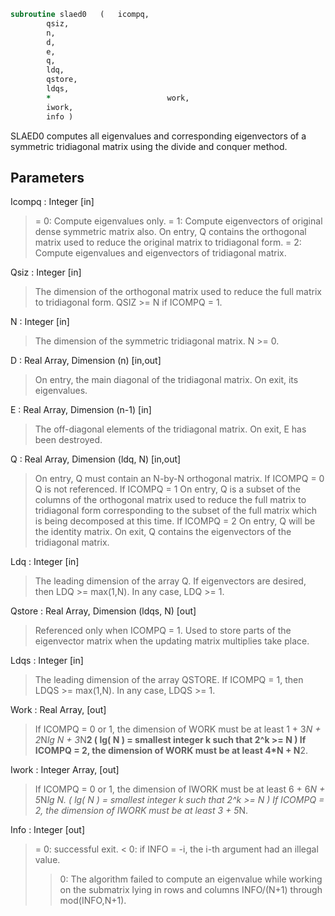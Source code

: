 ```fortran
subroutine slaed0	(	icompq,
		qsiz,
		n,
		d,
		e,
		q,
		ldq,
		qstore,
		ldqs,
		*                          work,
		iwork,
		info )
```

 SLAED0 computes all eigenvalues and corresponding eigenvectors of a
 symmetric tridiagonal matrix using the divide and conquer method.

## Parameters
Icompq : Integer [in]
> = 0:  Compute eigenvalues only.
> = 1:  Compute eigenvectors of original dense symmetric matrix
> also.  On entry, Q contains the orthogonal matrix used
> to reduce the original matrix to tridiagonal form.
> = 2:  Compute eigenvalues and eigenvectors of tridiagonal
> matrix.

Qsiz : Integer [in]
> The dimension of the orthogonal matrix used to reduce
> the full matrix to tridiagonal form.  QSIZ >= N if ICOMPQ = 1.

N : Integer [in]
> The dimension of the symmetric tridiagonal matrix.  N >= 0.

D : Real Array, Dimension (n) [in,out]
> On entry, the main diagonal of the tridiagonal matrix.
> On exit, its eigenvalues.

E : Real Array, Dimension (n-1) [in]
> The off-diagonal elements of the tridiagonal matrix.
> On exit, E has been destroyed.

Q : Real Array, Dimension (ldq, N) [in,out]
> On entry, Q must contain an N-by-N orthogonal matrix.
> If ICOMPQ = 0    Q is not referenced.
> If ICOMPQ = 1    On entry, Q is a subset of the columns of the
> orthogonal matrix used to reduce the full
> matrix to tridiagonal form corresponding to
> the subset of the full matrix which is being
> decomposed at this time.
> If ICOMPQ = 2    On entry, Q will be the identity matrix.
> On exit, Q contains the eigenvectors of the
> tridiagonal matrix.

Ldq : Integer [in]
> The leading dimension of the array Q.  If eigenvectors are
> desired, then  LDQ >= max(1,N).  In any case,  LDQ >= 1.

Qstore : Real Array, Dimension (ldqs, N) [out]
> Referenced only when ICOMPQ = 1.  Used to store parts of
> the eigenvector matrix when the updating matrix multiplies
> take place.

Ldqs : Integer [in]
> The leading dimension of the array QSTORE.  If ICOMPQ = 1,
> then  LDQS >= max(1,N).  In any case,  LDQS >= 1.

Work : Real Array, [out]
> If ICOMPQ = 0 or 1, the dimension of WORK must be at least
> 1 + 3*N + 2*N*lg N + 3*N**2
> ( lg( N ) = smallest integer k
> such that 2^k >= N )
> If ICOMPQ = 2, the dimension of WORK must be at least
> 4*N + N**2.

Iwork : Integer Array, [out]
> If ICOMPQ = 0 or 1, the dimension of IWORK must be at least
> 6 + 6*N + 5*N*lg N.
> ( lg( N ) = smallest integer k
> such that 2^k >= N )
> If ICOMPQ = 2, the dimension of IWORK must be at least
> 3 + 5*N.

Info : Integer [out]
> = 0:  successful exit.
> < 0:  if INFO = -i, the i-th argument had an illegal value.
> > 0:  The algorithm failed to compute an eigenvalue while
> working on the submatrix lying in rows and columns
> INFO/(N+1) through mod(INFO,N+1).

